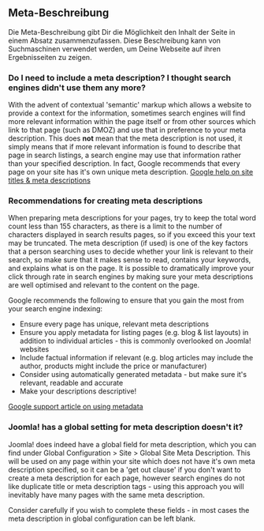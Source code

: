 <!-- Filename: Using_The_Meta_Description / Display title: Die Meta-Beschreibung verwenden -->

## Meta-Beschreibung

Die Meta-Beschreibung gibt Dir die Möglichkeit den Inhalt der Seite in
einem Absatz zusammenzufassen. Diese Beschreibung kann von Suchmaschinen
verwendet werden, um Deine Webseite auf ihren Ergebnisseiten zu zeigen.

### Do I need to include a meta description? I thought search engines didn't use them any more?

With the advent of contextual 'semantic' markup which allows a website
to provide a context for the information, sometimes search engines will
find more relevant information within the page itself or from other
sources which link to that page (such as DMOZ) and use that in
preference to your meta description. This does **not** mean that the
meta description is not used, it simply means that if more relevant
information is found to describe that page in search listings, a search
engine may use that information rather than your specified description.
In fact, Google recommends that every page on your site has it's own
unique meta description.
<a href="https://support.google.com/webmasters/answer/35624?hl=en"
class="external text" target="_blank"
rel="nofollow noreferrer noopener">Google help on site titles &amp; meta
descriptions</a>

### Recommendations for creating meta descriptions

When preparing meta descriptions for your pages, try to keep the total
word count less than 155 characters, as there is a limit to the number
of characters displayed in search results pages, so if you exceed this
your text may be truncated. The meta description (if used) is one of the
key factors that a person searching uses to decide whether your link is
relevant to their search, so make sure that it makes sense to read,
contains your keywords, and explains what is on the page. It is possible
to dramatically improve your click through rate in search engines by
making sure your meta descriptions are well optimised and relevant to
the content on the page.

Google recommends the following to ensure that you gain the most from
your search engine indexing:

- Ensure every page has unique, relevant meta descriptions
- Ensure you apply metadata for listing pages (e.g. blog & list layouts)
  in addition to individual articles - this is commonly overlooked on
  Joomla! websites
- Include factual information if relevant (e.g. blog articles may
  include the author, products might include the price or manufacturer)
- Consider using automatically generated metadata - but make sure it's
  relevant, readable and accurate
- Make your descriptions descriptive!

<a
href="http://support.google.com/webmasters/bin/answer.py?hl=en&amp;answer=35624"
class="external text" target="_blank"
rel="nofollow noreferrer noopener">Google support article on using
metadata</a>

### Joomla! has a global setting for meta description doesn't it?

Joomla! does indeed have a global field for meta description, which you
can find under Global Configuration \> Site \> Global Site Meta
Description. This will be used on any page within your site which does
not have it's own meta description specified, so it can be a 'get out
clause' if you don't want to create a meta description for each page,
however search engines do not like duplicate title or meta description
tags - using this approach you will inevitably have many pages with the
same meta description.

Consider carefully if you wish to complete these fields - in most cases
the meta description in global configuration can be left blank.
